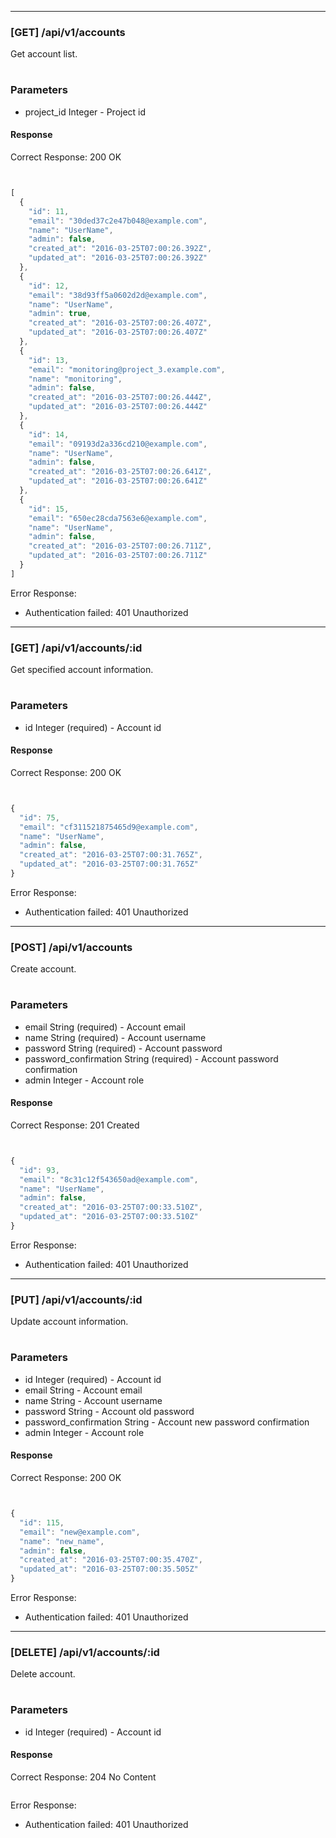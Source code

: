 
----

### [GET] /api/v1/accounts

Get account list.

#
### Parameters
* project_id Integer - Project id


#### Response

Correct Response: 200 OK

```javascript


[
  {
    "id": 11,
    "email": "30ded37c2e47b048@example.com",
    "name": "UserName",
    "admin": false,
    "created_at": "2016-03-25T07:00:26.392Z",
    "updated_at": "2016-03-25T07:00:26.392Z"
  },
  {
    "id": 12,
    "email": "38d93ff5a0602d2d@example.com",
    "name": "UserName",
    "admin": true,
    "created_at": "2016-03-25T07:00:26.407Z",
    "updated_at": "2016-03-25T07:00:26.407Z"
  },
  {
    "id": 13,
    "email": "monitoring@project_3.example.com",
    "name": "monitoring",
    "admin": false,
    "created_at": "2016-03-25T07:00:26.444Z",
    "updated_at": "2016-03-25T07:00:26.444Z"
  },
  {
    "id": 14,
    "email": "09193d2a336cd210@example.com",
    "name": "UserName",
    "admin": false,
    "created_at": "2016-03-25T07:00:26.641Z",
    "updated_at": "2016-03-25T07:00:26.641Z"
  },
  {
    "id": 15,
    "email": "650ec28cda7563e6@example.com",
    "name": "UserName",
    "admin": false,
    "created_at": "2016-03-25T07:00:26.711Z",
    "updated_at": "2016-03-25T07:00:26.711Z"
  }
]
```

Error Response:

- Authentication failed: 401 Unauthorized


----

### [GET] /api/v1/accounts/:id

Get specified account information.

#
### Parameters
* id Integer (required) - Account id


#### Response

Correct Response: 200 OK

```javascript


{
  "id": 75,
  "email": "cf311521875465d9@example.com",
  "name": "UserName",
  "admin": false,
  "created_at": "2016-03-25T07:00:31.765Z",
  "updated_at": "2016-03-25T07:00:31.765Z"
}
```

Error Response:

- Authentication failed: 401 Unauthorized


----

### [POST] /api/v1/accounts

Create account.

#
### Parameters
* email String (required) - Account email
* name String (required) - Account username
* password String (required) - Account password
* password_confirmation String (required) - Account password confirmation
* admin Integer - Account role


#### Response

Correct Response: 201 Created

```javascript


{
  "id": 93,
  "email": "8c31c12f543650ad@example.com",
  "name": "UserName",
  "admin": false,
  "created_at": "2016-03-25T07:00:33.510Z",
  "updated_at": "2016-03-25T07:00:33.510Z"
}
```

Error Response:

- Authentication failed: 401 Unauthorized


----

### [PUT] /api/v1/accounts/:id

Update account information.

#
### Parameters
* id Integer (required) - Account id
* email String - Account email
* name String - Account username
* password String - Account old password
* password_confirmation String - Account new password confirmation
* admin Integer - Account role


#### Response

Correct Response: 200 OK

```javascript


{
  "id": 115,
  "email": "new@example.com",
  "name": "new_name",
  "admin": false,
  "created_at": "2016-03-25T07:00:35.470Z",
  "updated_at": "2016-03-25T07:00:35.505Z"
}
```

Error Response:

- Authentication failed: 401 Unauthorized


----

### [DELETE] /api/v1/accounts/:id

Delete account.

#
### Parameters
* id Integer (required) - Account id


#### Response

Correct Response: 204 No Content

```javascript

```

Error Response:

- Authentication failed: 401 Unauthorized
